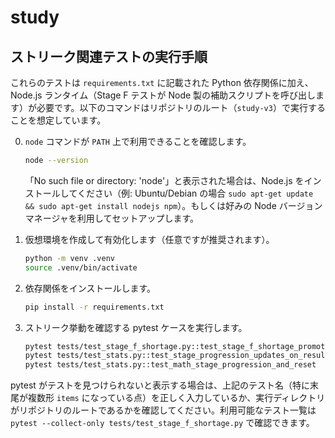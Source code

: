 # study

## ストリーク関連テストの実行手順

これらのテストは `requirements.txt` に記載された Python 依存関係に加え、Node.js ランタイム（Stage F テストが Node 製の補助スクリプトを呼び出します）が必要です。以下のコマンドはリポジトリのルート（`study-v3`）で実行することを想定しています。

0. `node` コマンドが `PATH` 上で利用できることを確認します。

   ```bash
   node --version
   ```

   「No such file or directory: 'node'」と表示された場合は、Node.js をインストールしてください（例: Ubuntu/Debian の場合 `sudo apt-get update && sudo apt-get install nodejs npm`）。もしくは好みの Node バージョンマネージャを利用してセットアップします。

1. 仮想環境を作成して有効化します（任意ですが推奨されます）。

   ```bash
   python -m venv .venv
   source .venv/bin/activate
   ```

2. 依存関係をインストールします。

   ```bash
   pip install -r requirements.txt
   ```

3. ストリーク挙動を確認する pytest ケースを実行します。

   ```bash
   pytest tests/test_stage_f_shortage.py::test_stage_f_shortage_promotes_higher_level_items
   pytest tests/test_stats.py::test_stage_progression_updates_on_result_post
   pytest tests/test_stats.py::test_math_stage_progression_and_reset
   ```

pytest がテストを見つけられないと表示する場合は、上記のテスト名（特に末尾が複数形 `items` になっている点）を正しく入力しているか、実行ディレクトリがリポジトリのルートであるかを確認してください。利用可能なテスト一覧は `pytest --collect-only tests/test_stage_f_shortage.py` で確認できます。
